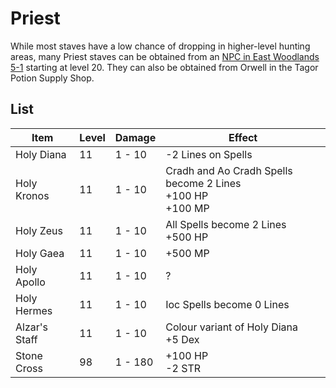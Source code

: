 # Priest

While most staves have a low chance of dropping in higher-level hunting areas, many Priest staves can be obtained from an [NPC in East Woodlands 5-1](../../knowledge/staff_crafting) starting at level 20. They can also be obtained from Orwell in the Tagor Potion Supply Shop.

## List

| **Item** | **Level** | **Damage** | **Effect** |
|-|-|-|-|
| Holy Diana | 11 | 1 - 10 | -2 Lines on Spells |
| Holy Kronos | 11 | 1 - 10 | Cradh and Ao Cradh Spells become 2 Lines <br> +100 HP <br> +100 MP |
| Holy Zeus | 11 | 1 - 10 | All Spells become 2 Lines <br> +500 HP |
| Holy Gaea | 11 | 1 - 10 | +500 MP |
| Holy Apollo | 11 | 1 - 10 | ? |
| Holy Hermes | 11 | 1 - 10 | Ioc Spells become 0 Lines |
| Alzar's Staff | 11 | 1 - 10 | Colour variant of Holy Diana <br> +5 Dex |
| Stone Cross | 98 | 1 - 180 | +100 HP <br> -2 STR |

